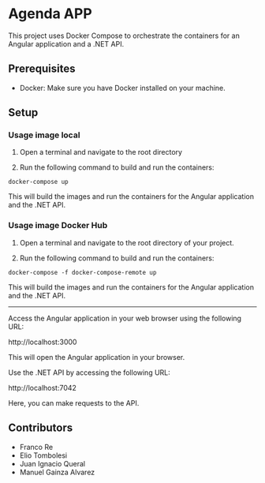 # Agenda APP

This project uses Docker Compose to orchestrate the containers for an Angular application and a .NET API.

## Prerequisites

- Docker: Make sure you have Docker installed on your machine.

## Setup

### Usage image local

1. Open a terminal and navigate to the root directory

2. Run the following command to build and run the containers:

```docker-compose up```

This will build the images and run the containers for the Angular application and the .NET API.

### Usage image Docker Hub

1. Open a terminal and navigate to the root directory of your project.

2. Run the following command to build and run the containers:

```docker-compose -f docker-compose-remote up```

This will build the images and run the containers for the Angular application and the .NET API.

-----

Access the Angular application in your web browser using the following URL:

http://localhost:3000

This will open the Angular application in your browser.

Use the .NET API by accessing the following URL:

http://localhost:7042

Here, you can make requests to the API.

## Contributors
- Franco Re
- Elio Tombolesi
- Juan Ignacio Queral
- Manuel Gainza Alvarez

